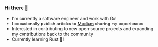 ### Hi there 👋

- I'm currently a software engineer and work with Go!
- I occasionally publish articles to [Medium](https://medium.com/@alexsniffin) sharing my experiences
- Interested in contributing to new open-source projects and expanding my contributions back to the community
- Currently learning Rust 🦀!
